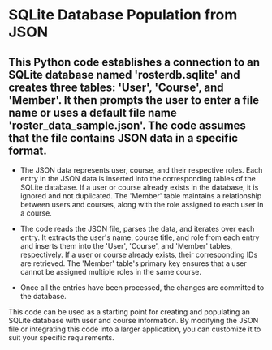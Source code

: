 # SQLite Database Population from JSON

## This Python code establishes a connection to an SQLite database named 'rosterdb.sqlite' and creates three tables: 'User', 'Course', and 'Member'. It then prompts the user to enter a file name or uses a default file name 'roster_data_sample.json'. The code assumes that the file contains JSON data in a specific format.

- The JSON data represents user, course, and their respective roles. Each entry in the JSON data is inserted into the corresponding tables of the SQLite database. If a user or course already exists in the database, it is ignored and not duplicated. The 'Member' table maintains a relationship between users and courses, along with the role assigned to each user in a course.

- The code reads the JSON file, parses the data, and iterates over each entry. It extracts the user's name, course title, and role from each entry and inserts them into the 'User', 'Course', and 'Member' tables, respectively. If a user or course already exists, their corresponding IDs are retrieved. The 'Member' table's primary key ensures that a user cannot be assigned multiple roles in the same course.

- Once all the entries have been processed, the changes are committed to the database.

This code can be used as a starting point for creating and populating an SQLite database with user and course information. By modifying the JSON file or integrating this code into a larger application, you can customize it to suit your specific requirements.
